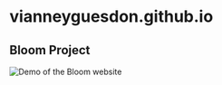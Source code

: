 # vianneyguesdon.github.io

## Bloom Project
![Demo of the Bloom website](https://vianneyguesdon.github.io/GIF/test-bloom-giphy.gif)
